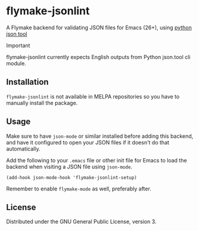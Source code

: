 # flymake-jsonlint
A Flymake backend for validating JSON files for Emacs (26+), using
[python json tool](https://docs.python.org/3/library/json.html#module-json.tool)

> [!IMPORTANT]
> flymake-jsonlint currently expects English outputs from Python json.tool cli module.

## Installation
`flymake-jsonlint` is not available in MELPA repositories so you have
to manually install the package.

## Usage
Make sure to have `json-mode` or similar installed before adding this
backend, and have it configured to open your JSON files if it doesn't
do that automatically.

Add the following to your `.emacs` file or other init file for Emacs
to load the backend when visiting a JSON file using `json-mode`.

```elisp
(add-hook json-mode-hook 'flymake-jsonlint-setup)
```

Remember to enable `flymake-mode` as well, preferably after.

## License

Distributed under the GNU General Public License, version 3.

